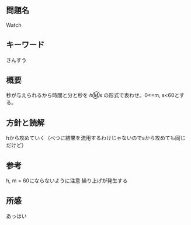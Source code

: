 ## 問題名
Watch
## キーワード
さんすう
## 概要
秒が与えられるから時間と分と秒を *h:m:s* の形式で表わせ。0<=m, s<60とする。
## 方針と読解
hから攻めていく（べつに結果を流用するわけじゃないのでsから攻めても同じだけど）
## 参考
h, m = 60にならないように注意 繰り上げが発生する
## 所感
あっはい